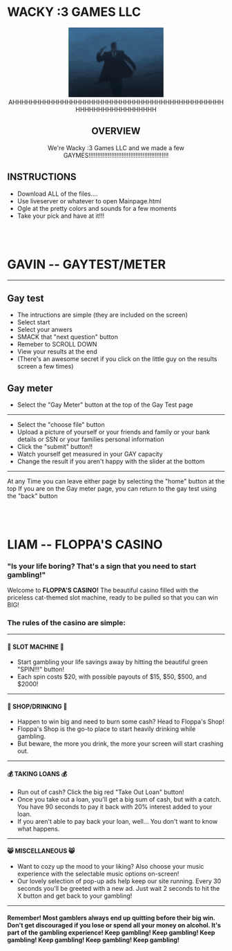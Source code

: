 # WACKY :3 GAMES LLC

<p align="center">
<img src="gun.gif"><br>
AHHHHHHHHHHHHHHHHHHHHHHHHHHHHHHHHHHHHHHHHHHHHHHHHHHHHHHHHHHHHHHHHH
</p>

<h2 align="center">
OVERVIEW
</h2>

<p align="center">
We're Wacky :3 Games LLC and we made a few GAYMES!!!!!!!!!!!!!!!!!!!!!!!!!!!!!!!!!!!!!!!!!!!!!!
</p>

<h2>
INSTRUCTIONS
</h2>

* Download ALL of the files....
* Use liveserver or whatever to open Mainpage.html
* Ogle at the pretty colors and sounds for a few moments
* Take your pick and have at it!!!

<br><br>

# GAVIN -- GAYTEST/METER
--------------------------
<h2>
Gay test
</h2>

* The intructions are simple (they are included on the screen)
* Select start
* Select your anwers
* SMACK that "next question" button
* Remeber to SCROLL DOWN
* View your results at the end
* (There's an awesome secret if you click on the little guy on the results screen a few times)

<h2>
Gay meter
</h2>

* Select the "Gay Meter" button at the top of the Gay Test page
--------------------------------

* Select the "choose file" button
* Upload a picture of yourself or your friends and family or your bank details or SSN or your families personal information
* Click the "submit" button!!
* Watch yourself get measured in your GAY capacity
* Change the result if you aren't happy with the slider at the bottom
--------------------------------
At any Time you can leave either page by selecting the "home" button at the top
If you are on the Gay meter page, you can return to the gay test using the "back" button










<br><br>

# LIAM -- FLOPPA'S CASINO

<h3>"Is your life boring? That's a sign that you need to start gambling!"</h3>

Welcome to <b>FLOPPA'S CASINO!</b> The beautiful casino filled with the priceless cat-themed slot machine, ready to be pulled so that you can win BIG!


<h3>The rules of the casino are simple:</h3>

--------------------------------
<h4>🎰 SLOT MACHINE 🎰</h4>

* Start gambling your life savings away by hitting the beautiful green "SPIN!!!" button!
* Each spin costs $20, with possible payouts of $15, $50, $500, and $2000!
--------------------------------
<h4>🍺 SHOP/DRINKING 🍺</h4>

* Happen to win big and need to burn some cash? Head to Floppa's Shop!
* Floppa's Shop is the go-to place to start heavily drinking while gambling.
* But beware, the more you drink, the more your screen will start crashing out.
--------------------------------
<h4>💰 TAKING LOANS 💰</h4>

* Run out of cash? Click the big red "Take Out Loan" button!
* Once you take out a loan, you'll get a big sum of cash, but with a catch. You have 90 seconds to pay it back with 20% interest added to your loan.
* If you aren't able to pay back your loan, well... You don't want to know what happens.
--------------------------------
<h4>😸 MISCELLANEOUS 😸</h4>

* Want to cozy up the mood to your liking? Also choose your music experience with the selectable music options on-screen!
* Our lovely selection of pop-up ads help keep our site running. Every 30 seconds you'll be greeted with a new ad. Just wait 2 seconds to hit the X button and get back to your gambling!
--------------------------------
<h4>Remember! Most gamblers always end up quitting before their big win. Don't get discouraged if you lose or spend all your money on alcohol. It's part of the gambling experience! Keep gambling! Keep gambling! Keep gambling! Keep gambling! Keep gambling! Keep gambling!</h4>